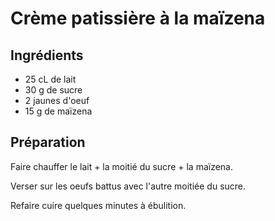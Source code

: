 # Crème patissière à la maïzena

## Ingrédients

- 25 cL de lait
- 30 g de sucre
- 2 jaunes d'oeuf
- 15 g de maïzena

## Préparation

Faire chauffer le lait + la moitié du sucre + la maïzena. 

Verser sur les oeufs battus avec l'autre moitiée du sucre.

Refaire cuire quelques minutes à ébulition.
